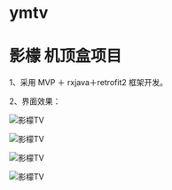 # ymtv
影檬 机顶盒项目
===========
1、采用 MVP ＋ rxjava＋retrofit2 框架开发。

2、界面效果：

![](https://github.com/innocall/ymtv/blob/master/img/main.gif "影檬TV")

![](https://github.com/innocall/ymtv/blob/master/img/2.gif "影檬TV")

![](https://github.com/innocall/ymtv/blob/master/img/3.gif "影檬TV")

![](https://github.com/innocall/ymtv/blob/master/img/4.gif "影檬TV")


